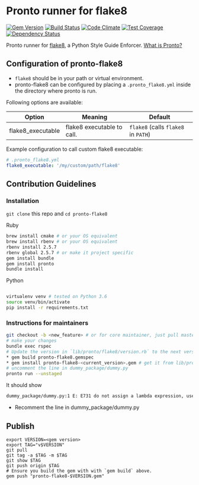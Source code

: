 # Pronto runner for flake8
[![Gem Version](https://badge.fury.io/rb/pronto-flake8.svg)](http://badge.fury.io/rb/pronto-flake8)
[![Build Status](https://travis-ci.org/scoremedia/pronto-flake8.svg?branch=master)](https://travis-ci.org/scoremedia/pronto-flake8)
[![Code Climate](https://codeclimate.com/github/scoremedia/pronto-flake8/badges/gpa.svg)](https://codeclimate.com/github/scoremedia/pronto-flake8)
[![Test Coverage](https://codeclimate.com/github/scoremedia/pronto-flake8/badges/coverage.svg)](https://codeclimate.com/github/scoremedia/pronto-flake8/coverage)
[![Dependency Status](https://gemnasium.com/badges/github.com/scoremedia/pronto-flake8.svg)](https://gemnasium.com/github.com/scoremedia/pronto-flake8)


Pronto runner for [flake8](http://flake8.pycqa.org/en/latest/), a Python Style Guide Enforcer. [What is Pronto?](https://github.com/mmozuras/pronto)


## Configuration of pronto-flake8
* `flake8` should be in your path or virtual environment.
* pronto-flake8 can be configured by placing a `.pronto_flake8.yml` inside the directory where pronto is run.




Following options are available:

| Option               | Meaning                                | Default                                   |
| -------------------- | -------------------------------------- | ----------------------------------------- |
| flake8_executable      | flake8 executable to call.               | `flake8` (calls `flake8` in `PATH`)           |


Example configuration to call custom flake8 executable:

```yaml
# .pronto_flake8.yml
flake8_executable: '/my/custom/path/flake8'
```

## Contribution Guidelines
### Installation
`git clone` this repo and `cd pronto-flake8`



Ruby
```sh
brew install cmake # or your OS equivalent
brew install rbenv # or your OS equivalent
rbenv install 2.5.7
rbenv global 2.5.7 # or make it project specific
gem install bundle
gem install pronto
bundle install
```

Python
```sh

virtualenv venv # tested on Python 3.6
source venv/bin/activate
pip install -r requirements.txt
```

### Instructions for maintainers
```sh
git checkout -b <new_feature> # or for core maintainer, just pull master after accepting merge
# make your changes
bundle exec rspec
# Update the version in `lib/pronto/flake8/version.rb` to the next version
* gem build pronto-flake8.gemspec
* gem install pronto-flake8-<current_version>.gem # get it from lib/pronto/flake8/version.rb 
# uncomment the line in dummy_package/dummy.py
pronto run --unstaged
```

It should show
```sh
dummy_package/dummy.py:1 E: E731 do not assign a lambda expression, use a def
```

* Recomment the line in dummy_package/dummy.py

## Publish
```
export VERSION=<gem version>
export TAG="v$VERSION"
git pull
git tag -a $TAG -m $TAG
git show $TAG
git push origin $TAG
# Ensure you build the gem with with `gem build` above.
gem push "pronto-flake8-$VERSION.gem"
```